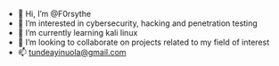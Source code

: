 - 👋 Hi, I’m @F0rsythe
- 👀 I’m interested in cybersecurity, hacking and penetration testing
- 🌱 I’m currently learning kali linux
- 💞️ I’m looking to collaborate on projects related to my field of interest
- 📫 tundeayinuola@gmail.com

<!---
F0rsythe/F0rsythe is a ✨ special ✨ repository because its `README.md` (this file) appears on your GitHub profile.
You can click the Preview link to take a look at your changes.
--->
